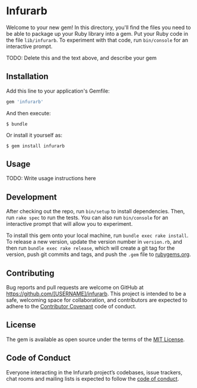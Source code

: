 # Infurarb

Welcome to your new gem! In this directory, you'll find the files you need to be able to package up your Ruby library into a gem. Put your Ruby code in the file `lib/infurarb`. To experiment with that code, run `bin/console` for an interactive prompt.

TODO: Delete this and the text above, and describe your gem

## Installation

Add this line to your application's Gemfile:

```ruby
gem 'infurarb'
```

And then execute:

    $ bundle

Or install it yourself as:

    $ gem install infurarb

## Usage

TODO: Write usage instructions here

## Development

After checking out the repo, run `bin/setup` to install dependencies. Then, run `rake spec` to run the tests. You can also run `bin/console` for an interactive prompt that will allow you to experiment.

To install this gem onto your local machine, run `bundle exec rake install`. To release a new version, update the version number in `version.rb`, and then run `bundle exec rake release`, which will create a git tag for the version, push git commits and tags, and push the `.gem` file to [rubygems.org](https://rubygems.org).

## Contributing

Bug reports and pull requests are welcome on GitHub at https://github.com/[USERNAME]/infurarb. This project is intended to be a safe, welcoming space for collaboration, and contributors are expected to adhere to the [Contributor Covenant](http://contributor-covenant.org) code of conduct.

## License

The gem is available as open source under the terms of the [MIT License](https://opensource.org/licenses/MIT).

## Code of Conduct

Everyone interacting in the Infurarb project’s codebases, issue trackers, chat rooms and mailing lists is expected to follow the [code of conduct](https://github.com/[USERNAME]/infurarb/blob/master/CODE_OF_CONDUCT.md).
